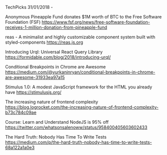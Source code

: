 TechPicks 31/01/2018 - 

Anonymous Pineapple Fund donates $1M worth of BTC to the Free Software Foundation (FSF)
https://www.fsf.org/news/free-software-foundation-receives-1-million-donation-from-pineapple-fund

reas - A minimalist and highly customizable component system built with styled-components
https://reas.js.org

Introducing Urql: Universal React Query Library
https://formidable.com/blog/2018/introducing-urql/

Conditional Breakpoints in Chrome are Awesome
https://medium.com/@yurkaninryan/conditional-breakpoints-in-chrome-are-awesome-31933ea97a15

Stimulus 1.0: A modest JavaScript framework for the HTML you already have
https://stimulusjs.org/

The increasing nature of frontend complexity
https://blog.logrocket.com/the-increasing-nature-of-frontend-complexity-b73c784c09ae

Course: Learn and Understand NodeJS is 95% off
https://twitter.com/whatsonsalenoww/status/958400405603602433

The Hard Truth: Nobody Has Time To Write Tests
https://medium.com/p/the-hard-truth-nobody-has-time-to-write-tests-68a122a1a0e3